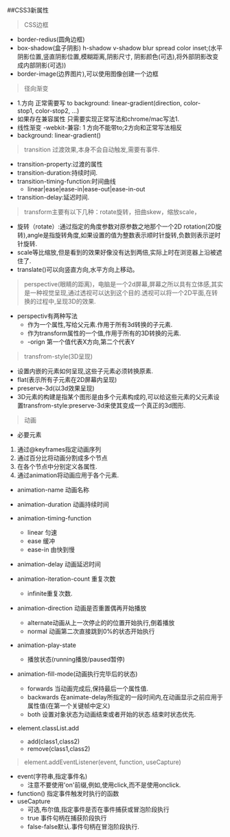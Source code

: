 ##CSS3新属性
>CSS边框
+ border-redius(圆角边框)
+ box-shadow(盒子阴影) h-shadow v-shadow blur spread color inset;(水平阴影位置,竖直阴影位置,模糊距离,阴影尺寸, 阴影颜色(可选),将外部阴影改变成内部阴影(可选))
+ border-image(边界图片),可以使用图像创建一个边框

>径向渐变
+  	1.方向 正常需要写 to  background: linear-gradient(direction, color-stop1, color-stop2, ...)
+  如果存在兼容属性 只需要实现正常写法和chrome/mac写法1. 
+  线性渐变 -webkit-兼容: 1 方向不能带to;2方向和正常写法相反
+  background: linear-gradient()

>transition 过渡效果,本身不会自动触发,需要有事件.
+ transition-property:过渡的属性
+ transition-duration:持续时间.
+ transition-timing-function:时间曲线
    - linear|ease|ease-in|ease-out|ease-in-out
+ transition-delay:延迟时间.

>transform主要有以下几种：rotate旋转，扭曲skew，缩放scale，
+ 旋转（rotate）:通过指定的角度参数对原参数之地那个一个2D rotation(2D旋转),angle是指旋转角度,如果设置的值为整数表示顺时针旋转,负数则表示逆时针旋转.
+ scale等比缩放,但是看到的效果好像没有达到两倍,实际上时在浏览器上沿被遮住了.
+ translate()可以向竖直方向,水平方向上移动。

>perspective(眼睛的距离)，电脑是一个2d屏幕,屏幕之所以具有立体感,其实是一种视觉呈现,通过透视可以达到这个目的.透视可以将一个2D平面,在转换的过程中,呈现3D的效果.
+ perspectiv有两种写法
    - 作为一个属性,写给父元素.作用于所有3d转换的子元素.
    - 作为transform属性的一个值,作用于所有的3D转换的元素.
    - -orign 第一个值代表X方向,第二个代表Y

>transfrom-style(3D呈现)
+ 设置内嵌的元素如何呈现,这些子元素必须转换原素.
+ flat(表示所有子元素在2D屏幕内呈现)
+ preserve-3d(以3d效果呈现)
+ 3D元素的构建是指某个图形是由多个元素构成的,可以给这些元素的父元素设置transfrom-style:preserve-3d来使其变成一个真正的3d图形.


>动画
+ 必要元素
1. 通过@keyframes指定动画序列
2. 通过百分比将动画分割成多个节点
3. 在各个节点中分别定义各属性.
4. 通过animation将动画应用于各个元素.

+ animation-name 动画名称
+ animation-duration 动画持续时间
+ animation-timing-function
    - linear 匀速
    - ease 缓冲
    - ease-in 由快到慢
+ animation-delay 动画延迟时间
+ animation-iteration-count 重复次数
    - infinite重复次数.
+ animation-direction 动画是否重置偶再开始播放
    - alternate动画从上一次停止的的位置开始执行,倒着播放
    - normal 动画第二次直接跳到0%的状态开始执行
+ animation-play-state
    - 播放状态(running播放/paused暂停)
+ animation-fill-mode(动画执行完毕后的状态)
    - forwards 当动画完成后,保持最后一个属性值.
    - backwards 在animate-delay所指定的一段时间内,在动画显示之前应用于属性值(在第一个关键帧中定义)
    - both 设置对象状态为动画结束或者开始的状态.结束时状态优先.

+ element.classList.add
    - add(class1,class2)
    - remove(class1,class2)

>element.addEventListener(event, function, useCapture)
+ event(字符串,指定事件名)
    - 注意不要使用'on'前缀,例如,使用click,而不是使用onclick.
+ function() 指定事件触发时执行的函数
+ useCapture
    - 可选,布尔值,指定事件是否在事件捕获或冒泡阶段执行
    - true 事件句柄在捕获阶段执行
    - false-false默认.事件句柄在冒泡阶段执行.